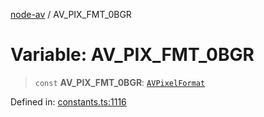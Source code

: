 [node-av](../globals.md) / AV\_PIX\_FMT\_0BGR

# Variable: AV\_PIX\_FMT\_0BGR

> `const` **AV\_PIX\_FMT\_0BGR**: [`AVPixelFormat`](../type-aliases/AVPixelFormat.md)

Defined in: [constants.ts:1116](https://github.com/seydx/av/blob/f8631fc881b394300b1479f511d55cf1c370a87f/src/constants/constants.ts#L1116)
